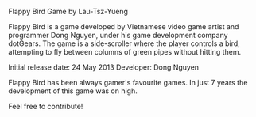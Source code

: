Flappy Bird Game by Lau-Tsz-Yueng

Flappy Bird is a game developed by Vietnamese video game artist and programmer Dong Nguyen, under his game development company dotGears. 
The game is a side-scroller where the player controls a bird, attempting to fly between columns of green pipes without hitting them.

Initial release date: 24 May 2013
Developer: Dong Nguyen

Flappy Bird has been always gamer's favourite games. In just 7 years the development of this game was on high.

Feel free to contribute!


